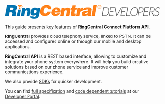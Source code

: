 
![RC Developers Logo](img/rc-developers_logo.png)

This guide presents key features of **RingCentral Connect Platform API**.

**RingCentral** provides cloud telephony service, linked to PSTN. It can be accessed and configured online or through our mobile and desktop applications.

**RingCentral API** is a REST based interface, allowing to customize and integrate your phone system everywhere. It will help you build creative solutions based on our phone service and improve customer communications experience.

We also provide [SDKs](https://developers.ringcentral.com/library/sdks.html) for quicker development.

You can find [full specification](https://developers.ringcentral.com/api-docs/latest/index.html) and [code dependent tutorials](https://ringcentral.github.io/tutorials/) at our [Developer Portal](https://developers.ringcentral.com/api-and-docs.html).